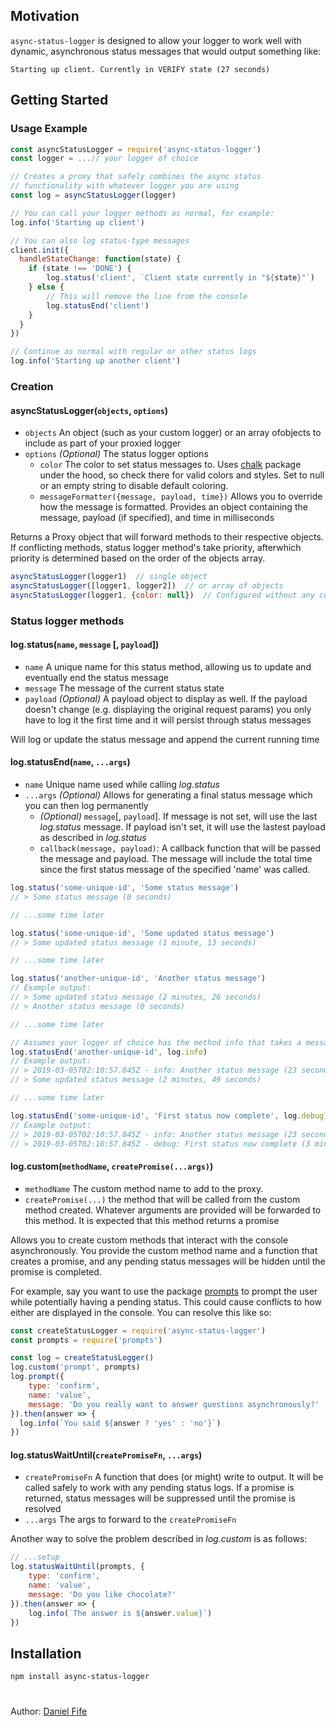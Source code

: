 ## Motivation
`async-status-logger` is designed to allow your logger to work well with dynamic, asynchronous status messages that would output something like:

``` 
Starting up client. Currently in VERIFY state (27 seconds)
```

## Getting Started

### Usage Example

``` js
const asyncStatusLogger = require('async-status-logger')
const logger = ...// your logger of choice

// Creates a proxy that safely combines the async status
// functionality with whatever logger you are using
const log = asyncStatusLogger(logger)

// You can call your logger methods as normal, for example:
log.info('Starting up client')

// You can also log status-type messages
client.init({
  handleStateChange: function(state) {
    if (state !== 'DONE') {
    	log.status('client', `Client state currently in "${state}"`)	
    } else {
    	// This will remove the line from the console
    	log.statusEnd('client')
    }
  }
})

// Continue as normal with regular or other status logs
log.info('Starting up another client')
```

### Creation

#### asyncStatusLogger(``objects``, ``options``)
- ``objects`` An object (such as your custom logger) or an array ofobjects to include as part of your proxied logger
- ``options`` _(Optional)_ The status logger options
  - ``color`` The color to set status messages to. Uses [chalk](https://www.npmjs.com/package/chalk) package under the hood, so check there for valid colors and styles. Set to null or an empty string to disable default coloring.
  - ``messageFormatter({message, payload, time})`` Allows you to override how the message is formatted. Provides an object containing the message, payload (if specified), and time in milliseconds 

Returns a Proxy object that will forward methods to their respective
objects. If conflicting methods, status logger method's take priority,
afterwhich priority is determined based on the order of the objects array.

``` js
asyncStatusLogger(logger1)  // single object
asyncStatusLogger([logger1, logger2])  // or array of objects
asyncStatusLogger(logger1, {color: null})  // Configured without any coloring
```

### Status logger methods


#### log.status(``name``, ``message`` [, ``payload``])

- ``name`` A unique name for this status method, allowing us to update and eventually end the status message
- ``message`` The message of the current status state
- ``payload`` _(Optional)_ A payload object to display as well. If the payload doesn't change (e.g. displaying the original request params) you only have to log it the first time and it will persist through status messages

Will log or update the status message and append the current running time


#### log.statusEnd(``name``, ``...args``)
- ``name`` Unique name used while calling _log.status_
- ``...args`` _(Optional)_ Allows for generating a final status message which you can then log permanently
  - _(Optional)_ ``message``[, ``payload``]. If message is not set, will use the last _log.status_ message. If payload isn't set, it will use the lastest payload as described in _log.status_
  - ``callback(message, payload)``: A callback function that will be passed the message and payload. The message will include the total time since the first status message of the specified 'name' was called.

``` js
log.status('some-unique-id', 'Some status message')
// > Some status message (0 seconds)

// ...some time later

log.status('some-unique-id', 'Some updated status message')
// > Some updated status message (1 minute, 13 seconds)

// ...some time later

log.status('another-unique-id', 'Another status message')
// Example output:
// > Some updated status message (2 minutes, 26 seconds)
// > Another status message (0 seconds)

// ...some time later

// Assumes your logger of choice has the method info that takes a message as its argument
log.statusEnd('another-unique-id', log.info)
// Example output:
// > 2019-03-05T02:10:57.845Z - info: Another status message (23 seconds)
// > Some updated status message (2 minutes, 49 seconds)

// ...some time later

log.statusEnd('some-unique-id', 'First status now complete', log.debug)
// Example output:
// > 2019-03-05T02:10:57.845Z - info: Another status message (23 seconds)
// > 2019-03-05T02:10:57.845Z - debug: First status now complete (3 minutes 42 seconds)
```

#### log.custom(``methodName``, ``createPromise(...args)``)
- ``methodName`` The custom method name to add to the proxy.
- ``createPromise(...)`` the method that will be called from the custom method created. Whatever arguments are provided will be forwarded to this method. It is expected that this method returns a promise
 
Allows you to create custom methods that interact with the console asynchronously. You provide the
custom method name and a function that creates a promise, and any pending status messages will be hidden until the promise is completed.

For example, say you want to use the package [prompts](https://github.com/terkelg/prompts) to prompt the user while potentially having a pending status. This could cause conflicts to how either are displayed in the console. You can resolve this like so:
``` js
const createStatusLogger = require('async-status-logger')
const prompts = require('prompts')

const log = createStatusLogger()
log.custom('prompt', prompts)
log.prompt({
    type: 'confirm',
    name: 'value',
    message: 'Do you really want to answer questions asynchronously?'
}).then(answer => {
  log.info(`You said ${answer ? 'yes' : 'no'}`)
})
```

#### log.statusWaitUntil(``createPromiseFn``, ``...args``)
- ``createPromiseFn`` A function that does (or might) write to output. It will be called safely to work with any pending status logs. If a promise is returned, status messages will be suppressed until the promise is resolved
- ``...args`` The args to forward to the ``createPromiseFn``

Another way to solve the problem described in _log.custom_ is as follows:
``` js
// ...setup
log.statusWaitUntil(prompts, {
    type: 'confirm',
    name: 'value',
    message: 'Do you like chocolate?'
}).then(answer => {
    log.info(`The answer is ${answer.value}`)
})
```


## Installation

``` bash
npm install async-status-logger
```

#
Author: [Daniel Fife](https://github.com/danfife)
